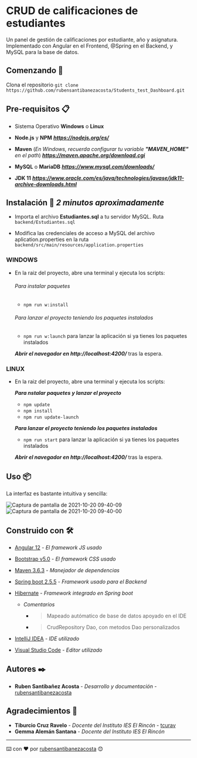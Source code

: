 # CRUD de calificaciones de estudiantes

Un panel de gestión de calificaciones por estudiante, año y asignatura. Implementado con Angular en el Frontend, @Spring en el Backend, y MySQL para la base de datos.
## Comenzando 🚀

Clona el repositorio `git clone https://github.com/rubensantibanezacosta/Students_test_Dashboard.git`


## Pre-requisitos 📋

- Sistema Operativo **Windows** o **Linux**

- **Node.js** y **NPM**  ***https://nodejs.org/es/***

- **Maven** (*En Windows, recuerda configurar tu variable __"MAVEN_HOME"__ en el path*) ***https://maven.apache.org/download.cgi***

- **MySQL** o **MariaDB** ***https://www.mysql.com/downloads/***

- **JDK 11** ***https://www.oracle.com/es/java/technologies/javase/jdk11-archive-downloads.html***


## Instalación 🔧 *2 minutos aproximadamente*

- Importa el archivo **Estudiantes.sql** a tu servidor MySQL. Ruta `backend/Estudiantes.sql` 

- Modifica las credenciales de acceso a MySQL del archivo aplication.properties en la ruta `backend/src/main/resources/application.properties`

### WINDOWS

- En la raiz del proyecto, abre una terminal y ejecuta los scripts:

    ###### *Para instalar paquetes*
      
    - `npm run w:install` 
    
    ###### *Para lanzar el proyecto teniendo los paquetes instalados*
    
    - `npm run w:launch` para lanzar la aplicación si ya tienes los paquetes instalados


    ***Abrir el navegador en  http://localhost:4200/*** tras la espera.


### LINUX

- En la raiz del proyecto, abre una terminal y ejecuta los scripts:

    ***Para nstalar paquetes y lanzar el proyecto***
      
    - `npm update`
    - `npm install`
    - `npm run update-launch` 
    
    ***Para lanzar el proyecto teniendo los paquetes instalados***
    
    - `npm run start` para lanzar la aplicación si ya tienes los paquetes instalados


    ***Abrir el navegador en  http://localhost:4200/*** tras la espera.

## Uso 📦

La interfaz es bastante intuitiva y sencilla:


![Captura de pantalla de 2021-10-20 09-40-09](https://user-images.githubusercontent.com/44450566/138066609-26a160ea-c22d-45bf-bd01-2546a43e6fdb.png)
![Captura de pantalla de 2021-10-20 09-40-00](https://user-images.githubusercontent.com/44450566/138066600-995e0495-2242-4108-ad85-72d66f34c1e4.png)






## Construido con 🛠️


* [Angular 12](https://angular.io) - *El framework JS usado*



* [Bootstrap v5.0](https://getbootstrap.com/docs/5.0/getting-started/introduction) - *El framework CSS usado*



* [Maven 3.6.3](https://maven.apache.org) - *Manejador de dependencias*
* [Spring boot 2.5.5](https://spring.io/projects/spring-boot) - *Framework usado para el Backend*
* [Hibernate](https://hibernate.org) - *Framework integrado en Spring boot*
     - *Comentarios*
        - > Mapeado autómatico de base de datos apoyado en el IDE
        - > CrudRepository Dao, con metodos Dao personalizados



* [IntelliJ IDEA](https://www.jetbrains.com/es-es/idea) - *IDE utilizado*
* [Visual Studio Code](https://code.visualstudio.com) - *Editor utilizado*


## Autores ✒️


* **Ruben Santibañez Acosta** - *Desarrollo y documentación* -  [rubensantibanezacosta](https://github.com/rubensantibanezacosta)


## Agradecimientos :wave:


* **Tiburcio Cruz Ravelo** - *Docente del Instituto IES El Rincón* -  [tcurav](https://github.com/tcrurav)
* **Gemma Alemán Santana** - *Docente del Instituto IES El Rincón* 


---
⌨️ con ❤️ por [rubensantibanezacosta](https://github.com/rubensantibanezacosta) 😊
